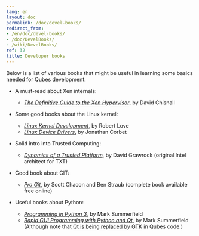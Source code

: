 ```yaml
---
lang: en
layout: doc
permalink: /doc/devel-books/
redirect_from:
- /en/doc/devel-books/
- /doc/DevelBooks/
- /wiki/DevelBooks/
ref: 32
title: Developer books
---
```


Below is a list of various books that might be useful in learning some basics needed for Qubes development.

- A must-read about Xen internals:
  - _[The Definitive Guide to the Xen Hypervisor](https://www.amazon.com/Definitive-Guide-Xen-Hypervisor/dp/013234971X)_, by David Chisnall

- Some good books about the Linux kernel:
  - _[Linux Kernel Development](https://www.amazon.com/Linux-Kernel-Development-Robert-Love/dp/0672329468)_, by Robert Love
  - _[Linux Device Drivers](https://www.amazon.com/Linux-Device-Drivers-Jonathan-Corbet/dp/0596005903)_, by Jonathan Corbet

- Solid intro into Trusted Computing:
  - _[Dynamics of a Trusted Platform](https://www.amazon.com/Dynamics-Trusted-Platform-Buildin-Grawrock/dp/1934053082)_, by David Grawrock (original Intel architect for TXT)

- Good book about GIT:
  - _[Pro Git](https://git-scm.com/book/en/v2)_, by Scott Chacon and Ben Straub (complete book available free online)

- Useful books about Python:
  - _[Programming in Python 3](https://www.qtrac.eu/py3book.html)_, by Mark Summerfield
  - _[Rapid GUI Programming with Python and Qt](https://www.qtrac.eu/pyqtbook.html)_, by Mark Summerfield
    (Although note that [Qt is being replaced by GTK](/doc/usability-ux/#gnome-kde-and-xfce) in Qubes code.)
